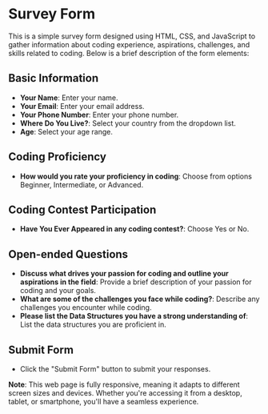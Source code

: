 # Survey Form 

This is a simple survey form designed using HTML, CSS, and JavaScript to gather information about coding experience, aspirations, challenges, and skills related to coding. Below is a brief description of the form elements:

## Basic Information
- **Your Name**: Enter your name.
- **Your Email**: Enter your email address.
- **Your Phone Number**: Enter your phone number.
- **Where Do You Live?**: Select your country from the dropdown list.
- **Age**: Select your age range.

## Coding Proficiency
- **How would you rate your proficiency in coding**: Choose from options Beginner, Intermediate, or Advanced.

## Coding Contest Participation
- **Have You Ever Appeared in any coding contest?**: Choose Yes or No.

## Open-ended Questions
- **Discuss what drives your passion for coding and outline your aspirations in the field**: Provide a brief description of your passion for coding and your goals.
- **What are some of the challenges you face while coding?**: Describe any challenges you encounter while coding.
- **Please list the Data Structures you have a strong understanding of**: List the data structures you are proficient in.

## Submit Form
- Click the "Submit Form" button to submit your responses.

**Note**: This web page is fully responsive, meaning it adapts to different screen sizes and devices. Whether you're accessing it from a desktop, tablet, or smartphone, you'll have a seamless experience.
